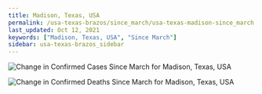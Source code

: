 ```yaml
---
title: Madison, Texas, USA
permalink: /usa-texas-brazos/since_march/usa-texas-madison-since_march.html
last_updated: Oct 12, 2021
keywords: ["Madison, Texas, USA", "Since March"]
sidebar: usa-texas-brazos_sidebar
---
```


![Change in Confirmed Cases Since March for Madison, Texas, USA](/covid_tracker/images/graphs/usa-texas-madison-delta_confirmed-since_march_graph.png)

![Change in Confirmed Deaths Since March for Madison, Texas, USA](/covid_tracker/images/graphs/usa-texas-madison-delta_deaths-since_march_graph.png)
